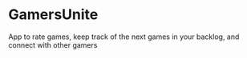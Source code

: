 # GamersUnite
App to rate games, keep track of the next games in your backlog, and connect with other gamers
